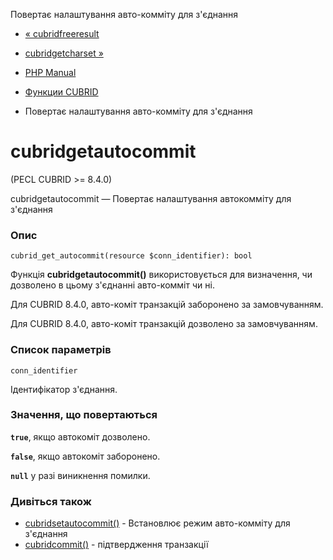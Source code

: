 Повертає налаштування авто-комміту для з'єднання

-   [« cubridfreeresult](function.cubrid-free-result.html)
    
-   [cubridgetcharset »](function.cubrid-get-charset.html)
    
-   [PHP Manual](index.md)
    
-   [Функции CUBRID](ref.cubrid.md)
    
-   Повертає налаштування авто-комміту для з'єднання
    

# cubridgetautocommit

(PECL CUBRID >= 8.4.0)

cubridgetautocommit — Повертає налаштування автокомміту для з'єднання

### Опис

```methodsynopsis
cubrid_get_autocommit(resource $conn_identifier): bool
```

Функція **cubridgetautocommit()** використовується для визначення, чи дозволено в цьому з'єднанні авто-комміт чи ні.

Для CUBRID 8.4.0, авто-коміт транзакцій заборонено за замовчуванням.

Для CUBRID 8.4.0, авто-коміт транзакцій дозволено за замовчуванням.

### Список параметрів

`conn_identifier`

Ідентифікатор з'єднання.

### Значення, що повертаються

**`true`**, якщо автокоміт дозволено.

**`false`**, якщо автокоміт заборонено.

**`null`** у разі виникнення помилки.

### Дивіться також

-   [cubridsetautocommit()](function.cubrid-set-autocommit.html) - Встановлює режим авто-комміту для з'єднання
-   [cubridcommit()](function.cubrid-commit.html) - підтвердження транзакції